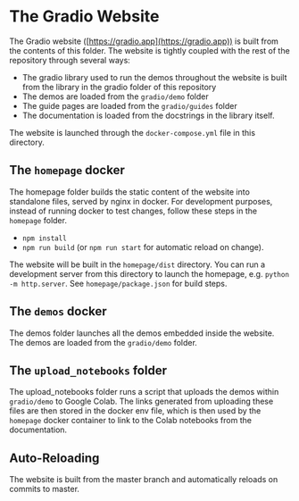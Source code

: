 # The Gradio Website

The Gradio website ([https://gradio.app](https://gradio.app)) is built from the contents of this folder. The website is tightly coupled with the rest of the repository through several ways:

- The gradio library used to run the demos throughout the website is built from the library in the gradio folder of this repository
- The demos are loaded from the `gradio/demo` folder
- The guide pages are loaded from the `gradio/guides` folder
- The documentation is loaded from the docstrings in the library itself.

The website is launched through the `docker-compose.yml` file in this directory. 

## The `homepage` docker

The homepage folder builds the static content of the website into standalone files, served by nginx in docker. For development purposes, instead of running docker to test changes, follow these steps in the `homepage` folder.

- `npm install`
- `npm run build` (or `npm run start` for automatic reload on change). 

The website will be built in the `homepage/dist` directory. You can run a development server from this directory to launch the homepage, e.g. `python -m http.server`. See `homepage/package.json` for build steps.

## The `demos` docker

The demos folder launches all the demos embedded inside the website. The demos are loaded from the `gradio/demo` folder.

## The `upload_notebooks` folder

The upload_notebooks folder runs a script that uploads the demos within `gradio/demo` to Google Colab. The links generated from uploading these files are then stored in the docker env file, which is then used by the `homepage` docker container to link to the Colab notebooks from the documentation.

## Auto-Reloading

The website is built from the master branch and automatically reloads on commits to master.
